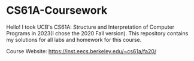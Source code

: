 # CS61A-Coursework
Hello! I took UCB's CS61A: Structure and Interpretation of Computer Programs in 2023(I chose the 2020 Fall version). 
This repository contains my solutions for all labs and homework for this course.

Course Website: https://inst.eecs.berkeley.edu/~cs61a/fa20/

